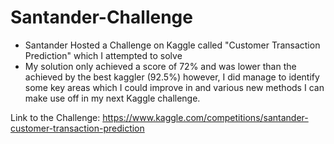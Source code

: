 # Santander-Challenge
- Santander Hosted a Challenge on Kaggle called "Customer Transaction Prediction" which I attempted to solve
- My solution only achieved a score of 72% and was lower than the achieved by the best kaggler (92.5%) however, I did manage to identify some key areas which I could improve in and various new methods I can make use off in my next Kaggle challenge.

Link to the Challenge:
https://www.kaggle.com/competitions/santander-customer-transaction-prediction
